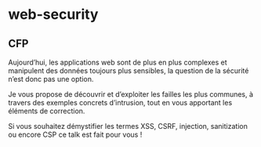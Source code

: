 # web-security

## CFP

Aujourd’hui, les applications web sont de plus en plus complexes et manipulent des données toujours plus sensibles, la question de la sécurité n’est donc pas une option.
 
Je vous propose de découvrir et d’exploiter les failles les plus communes, à travers des exemples concrets d’intrusion, tout en vous apportant les éléments de correction.

Si vous souhaitez démystifier les termes XSS, CSRF, injection, sanitization ou encore CSP ce talk est fait pour vous !


